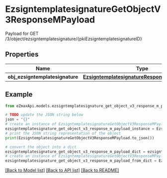 # EzsigntemplatesignatureGetObjectV3ResponseMPayload

Payload for GET /3/object/ezsigntemplatesignature/{pkiEzsigntemplatesignatureID}

## Properties

Name | Type | Description | Notes
------------ | ------------- | ------------- | -------------
**obj_ezsigntemplatesignature** | [**EzsigntemplatesignatureResponseCompoundV3**](EzsigntemplatesignatureResponseCompoundV3.md) |  | 

## Example

```python
from eZmaxApi.models.ezsigntemplatesignature_get_object_v3_response_m_payload import EzsigntemplatesignatureGetObjectV3ResponseMPayload

# TODO update the JSON string below
json = "{}"
# create an instance of EzsigntemplatesignatureGetObjectV3ResponseMPayload from a JSON string
ezsigntemplatesignature_get_object_v3_response_m_payload_instance = EzsigntemplatesignatureGetObjectV3ResponseMPayload.from_json(json)
# print the JSON string representation of the object
print(EzsigntemplatesignatureGetObjectV3ResponseMPayload.to_json())

# convert the object into a dict
ezsigntemplatesignature_get_object_v3_response_m_payload_dict = ezsigntemplatesignature_get_object_v3_response_m_payload_instance.to_dict()
# create an instance of EzsigntemplatesignatureGetObjectV3ResponseMPayload from a dict
ezsigntemplatesignature_get_object_v3_response_m_payload_from_dict = EzsigntemplatesignatureGetObjectV3ResponseMPayload.from_dict(ezsigntemplatesignature_get_object_v3_response_m_payload_dict)
```
[[Back to Model list]](../README.md#documentation-for-models) [[Back to API list]](../README.md#documentation-for-api-endpoints) [[Back to README]](../README.md)


